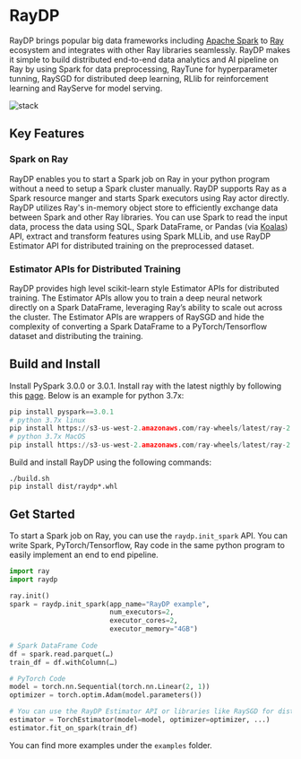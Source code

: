 # RayDP

RayDP brings popular big data frameworks including [Apache Spark](https://github.com/apache/spark) to [Ray](https://github.com/ray-project/ray/) ecosystem and integrates with other Ray libraries seamlessly. RayDP makes it simple to build distributed end-to-end data analytics and AI pipeline on Ray by using Spark for data preprocessing, RayTune for hyperparameter tunning, RaySGD for distributed deep learning, RLlib for reinforcement learning and RayServe for model serving.

![stack](doc/stack.png)

## Key Features

### Spark on Ray

RayDP enables you to start a Spark job on Ray in your python program without a need to setup a Spark cluster manually. RayDP supports Ray as a Spark resource manger and starts Spark executors using Ray actor directly. RayDP utilizes Ray's in-memory object store to efficiently exchange data between Spark and other Ray libraries. You can use Spark to read the input data, process the data using SQL, Spark DataFrame, or Pandas (via [Koalas](https://github.com/databricks/koalas)) API, extract and transform features using Spark MLLib, and use RayDP Estimator API for distributed training on the preprocessed dataset. 

### Estimator APIs for Distributed Training

RayDP provides high level scikit-learn style Estimator APIs for distributed training. The Estimator APIs allow you to train a deep neural network directly on a Spark DataFrame, leveraging Ray’s ability to scale out across the cluster. The Estimator APIs are wrappers of RaySGD and hide the complexity of converting a Spark DataFrame to a PyTorch/Tensorflow dataset and distributing the training.

## Build and Install


Install PySpark 3.0.0 or 3.0.1. Install ray with the latest nigthly by following this
[page](https://docs.ray.io/en/master/installation.html#daily-releases-nightlies). Below is an example for python 3.7x:

```python
pip install pyspark==3.0.1
# python 3.7x linux
pip install https://s3-us-west-2.amazonaws.com/ray-wheels/latest/ray-2.0.0.dev0-cp37-cp37m-manylinux2014_x86_64.whl
# python 3.7x MacOS
pip install https://s3-us-west-2.amazonaws.com/ray-wheels/latest/ray-2.0.0.dev0-cp37-cp37m-macosx_10_13_intel.whl
```

Build and install RayDP using the following commands:

```shell
./build.sh
pip install dist/raydp*.whl
```

## Get Started
To start a Spark job on Ray, you can use the `raydp.init_spark` API. You can write Spark, PyTorch/Tensorflow, Ray code in the same python program to easily implement an end to end pipeline.

```python
import ray
import raydp

ray.init()
spark = raydp.init_spark(app_name="RayDP example",
                         num_executors=2,
                         executor_cores=2,
                         executor_memory="4GB")
                         
# Spark DataFrame Code 
df = spark.read.parquet(…) 
train_df = df.withColumn(…)

# PyTorch Code 
model = torch.nn.Sequential(torch.nn.Linear(2, 1)) 
optimizer = torch.optim.Adam(model.parameters())

# You can use the RayDP Estimator API or libraries like RaySGD for distributed training.
estimator = TorchEstimator(model=model, optimizer=optimizer, ...) 
estimator.fit_on_spark(train_df)

```

You can find more examples under the `examples` folder.
